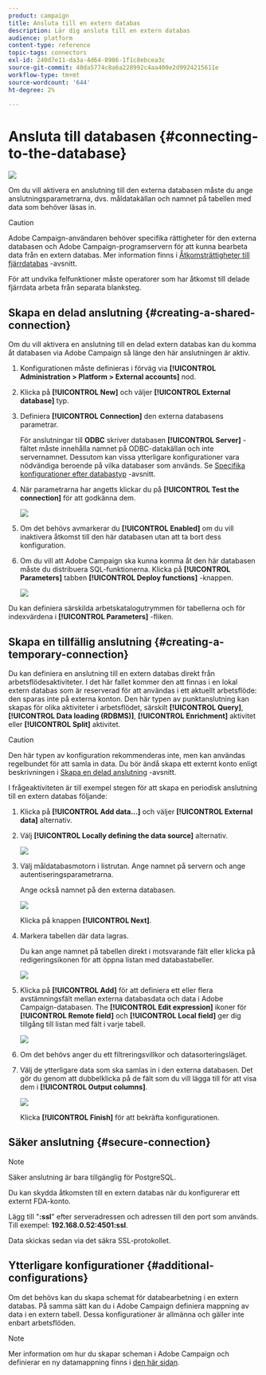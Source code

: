 ```yaml
---
product: campaign
title: Ansluta till en extern databas
description: Lär dig ansluta till en extern databas
audience: platform
content-type: reference
topic-tags: connectors
exl-id: 240d7e11-da3a-4d64-8986-1f1c8ebcea3c
source-git-commit: 40da5774c8a6a228992c4aa400e2d9924215611e
workflow-type: tm+mt
source-wordcount: '644'
ht-degree: 2%

---
```


# Ansluta till databasen {#connecting-to-the-database}

![](../../assets/v7-only.svg)

Om du vill aktivera en anslutning till den externa databasen måste du ange anslutningsparametrarna, dvs. måldatakällan och namnet på tabellen med data som behöver läsas in.

>[!CAUTION]
>
>Adobe Campaign-användaren behöver specifika rättigheter för den externa databasen och Adobe Campaign-programservern för att kunna bearbeta data från en extern databas. Mer information finns i [Åtkomsträttigheter till fjärrdatabas](../../installation/using/remote-database-access-rights.md) -avsnitt.
>
>För att undvika felfunktioner måste operatorer som har åtkomst till delade fjärrdata arbeta från separata blanksteg.

## Skapa en delad anslutning {#creating-a-shared-connection}

Om du vill aktivera en anslutning till en delad extern databas kan du komma åt databasen via Adobe Campaign så länge den här anslutningen är aktiv.

1. Konfigurationen måste definieras i förväg via **[!UICONTROL Administration > Platform > External accounts]** nod.
1. Klicka på **[!UICONTROL New]** och väljer **[!UICONTROL External database]** typ.
1. Definiera **[!UICONTROL Connection]** den externa databasens parametrar.

   För anslutningar till **ODBC** skriver databasen **[!UICONTROL Server]** -fältet måste innehålla namnet på ODBC-datakällan och inte servernamnet. Dessutom kan vissa ytterligare konfigurationer vara nödvändiga beroende på vilka databaser som används. Se [Specifika konfigurationer efter databastyp](../../installation/using/configure-fda.md) -avsnitt.

1. När parametrarna har angetts klickar du på **[!UICONTROL Test the connection]** för att godkänna dem.

   ![](assets/wf-external-account-create.png)

1. Om det behövs avmarkerar du **[!UICONTROL Enabled]** om du vill inaktivera åtkomst till den här databasen utan att ta bort dess konfiguration.
1. Om du vill att Adobe Campaign ska kunna komma åt den här databasen måste du distribuera SQL-funktionerna. Klicka på **[!UICONTROL Parameters]** tabben **[!UICONTROL Deploy functions]** -knappen.

   ![](assets/wf-external-account-functions.png)

Du kan definiera särskilda arbetskatalogutrymmen för tabellerna och för indexvärdena i **[!UICONTROL Parameters]** -fliken.

## Skapa en tillfällig anslutning {#creating-a-temporary-connection}

Du kan definiera en anslutning till en extern databas direkt från arbetsflödesaktiviteter. I det här fallet kommer den att finnas i en lokal extern databas som är reserverad för att användas i ett aktuellt arbetsflöde: den sparas inte på externa konton. Den här typen av punktanslutning kan skapas för olika aktiviteter i arbetsflödet, särskilt **[!UICONTROL Query]**, **[!UICONTROL Data loading (RDBMS)]**, **[!UICONTROL Enrichment]** aktivitet eller **[!UICONTROL Split]** aktivitet.

>[!CAUTION]
>
>Den här typen av konfiguration rekommenderas inte, men kan användas regelbundet för att samla in data. Du bör ändå skapa ett externt konto enligt beskrivningen i [Skapa en delad anslutning](#creating-a-shared-connection) -avsnitt.

I frågeaktiviteten är till exempel stegen för att skapa en periodisk anslutning till en extern databas följande:

1. Klicka på **[!UICONTROL Add data...]** och väljer **[!UICONTROL External data]** alternativ.
1. Välj **[!UICONTROL Locally defining the data source]** alternativ.

   ![](assets/wf_add_data_local_external_data.png)

1. Välj måldatabasmotorn i listrutan. Ange namnet på servern och ange autentiseringsparametrarna.

   Ange också namnet på den externa databasen.

   ![](assets/wf_add_data_local_external_data_param.png)

   Klicka på knappen **[!UICONTROL Next]**.

1. Markera tabellen där data lagras.

   Du kan ange namnet på tabellen direkt i motsvarande fält eller klicka på redigeringsikonen för att öppna listan med databastabeller.

   ![](assets/wf_add_data_local_external_data_select_table.png)

1. Klicka på **[!UICONTROL Add]** för att definiera ett eller flera avstämningsfält mellan externa databasdata och data i Adobe Campaign-databasen. The **[!UICONTROL Edit expression]** ikoner för **[!UICONTROL Remote field]** och **[!UICONTROL Local field]** ger dig tillgång till listan med fält i varje tabell.

   ![](assets/wf_add_data_local_external_data_join.png)

1. Om det behövs anger du ett filtreringsvillkor och datasorteringsläget.
1. Välj de ytterligare data som ska samlas in i den externa databasen. Det gör du genom att dubbelklicka på de fält som du vill lägga till för att visa dem i **[!UICONTROL Output columns]**.

   ![](assets/wf_add_data_local_external_data_select.png)

   Klicka **[!UICONTROL Finish]** för att bekräfta konfigurationen.

## Säker anslutning {#secure-connection}

>[!NOTE]
>
>Säker anslutning är bara tillgänglig för PostgreSQL.

Du kan skydda åtkomsten till en extern databas när du konfigurerar ett externt FDA-konto.

Lägg till &quot;**:ssl**&quot; efter serveradressen och adressen till den port som används. Till exempel: **192.168.0.52:4501:ssl**.

Data skickas sedan via det säkra SSL-protokollet.

## Ytterligare konfigurationer {#additional-configurations}

Om det behövs kan du skapa schemat för databearbetning i en extern databas. På samma sätt kan du i Adobe Campaign definiera mappning av data i en extern tabell. Dessa konfigurationer är allmänna och gäller inte enbart arbetsflöden.

>[!NOTE]
>
>Mer information om hur du skapar scheman i Adobe Campaign och definierar en ny datamappning finns i [den här sidan](../../configuration/using/about-schema-edition.md).
